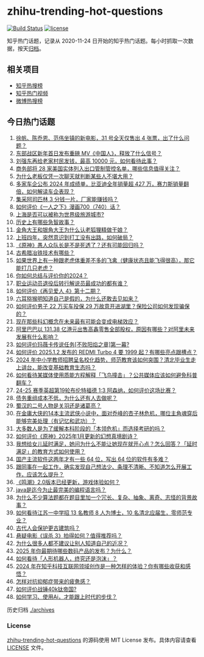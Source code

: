 # zhihu-trending-hot-questions

[![Build Status](https://github.com/justjavac/zhihu-trending-hot-questions/workflows/ci/badge.svg?branch=master)](https://github.com/justjavac/zhihu-trending-hot-questions/actions)
[![license](https://img.shields.io/github/license/justjavac/zhihu-trending-hot-questions)](https://github.com/justjavac/zhihu-trending-hot-questions/blob/master/LICENSE)

知乎热门话题，记录从 2020-11-24
日开始的知乎热门话题。每小时抓取一次数据，按天[归档](./archives)。

## 相关项目

- [知乎热搜榜](https://github.com/justjavac/zhihu-trending-top-search)
- [知乎热门视频](https://github.com/justjavac/zhihu-trending-hot-video)
- [微博热搜榜](https://github.com/justjavac/weibo-trending-hot-search)

## 今日热门话题

<!-- BEGIN -->
<!-- 最后更新时间 Fri Jan 03 2025 06:21:05 GMT+0800 (China Standard Time) -->

1. [徐帆、陈乔恩、范伟坐镇的新电影，31 号全天仅售出 4 张票，出了什么问题？](https://www.zhihu.com/question/8453050064)
1. [东部战区新年首日发布重磅 MV《中国人》，释放了什么信号？](https://www.zhihu.com/question/8426471438)
1. [刘强东再给老家村民发钱，最高 10000 元，如何看待此事？](https://www.zhihu.com/question/8528739933)
1. [商务部将 28 家美国实体列入出口管制管控名单，哪些信息值得关注？](https://www.zhihu.com/question/8525025716)
1. [为什么老板仅凭一次聊天就判断某些人不堪大用？](https://www.zhihu.com/question/8330712531)
1. [多家车企公布 2024 年成绩单，比亚迪全年销量超 427 万，赛力斯销量翻倍，如何解读车企表现？](https://www.zhihu.com/question/8447354235)
1. [集采阿司匹林 3 分钱一片，厂家能赚钱吗？](https://www.zhihu.com/question/8326123240)
1. [如何评价《一人之下》漫画700（740）话？](https://www.zhihu.com/question/8553759375)
1. [上海是否可以被称为世界级旅游城市?](https://www.zhihu.com/question/609863812)
1. [历史上有哪些急智故事？](https://www.zhihu.com/question/558869376)
1. [金角大王和银角大王为什么认老狐狸精做干娘？](https://www.zhihu.com/question/25669351)
1. [上班四年，突然意识到打工没有出路，如何破局？](https://www.zhihu.com/question/5194734346)
1. [《原神》愚人众队长是不是死透了？还有可能回归吗？](https://www.zhihu.com/question/8423540455)
1. [古希腊冶铁技术有哪些？](https://www.zhihu.com/question/578979300)
1. [如果世界上有一种跟老虎体重差不多的飞禽（健康状态且能飞得很高），那它能打几只老虎？](https://www.zhihu.com/question/8092046194)
1. [你如何总结与评价你的2024？](https://www.zhihu.com/question/838876881)
1. [职业运动员退役后转行解说员最成功的都有谁？](https://www.zhihu.com/question/8516683037)
1. [如何评价《再见爱人 4》第十二期？](https://www.zhihu.com/question/8511622302)
1. [六耳猕猴明知道自己是假的，为什么还敢去见如来？](https://www.zhihu.com/question/7722042462)
1. [如何评价男子 22 万买车投保 29 万故意开进湖里？保险公司如何发现骗保的？](https://www.zhihu.com/question/8008232690)
1. [现在那些科幻概念在未来最有可能会变成电梯效应？](https://www.zhihu.com/question/7932011777)
1. [阿里巴巴以 131.38 亿港元出售高鑫零售全部股权，原因有哪些？对阿里未来发展有什么影响？](https://www.zhihu.com/question/8446145714)
1. [如何评价玛薇卡传说任务[不败阳焰之章]第一幕?](https://www.zhihu.com/question/8493318238)
1. [如何评价 2025.1.2 发布的 REDMI Turbo 4 要 1999 起？有哪些亮点跟槽点？](https://www.zhihu.com/question/8512949356)
1. [2024 年中小学教师招聘呈名校化趋势，师范教育该如何突围？清北毕业生走上讲台，能改变基础教育生态吗？](https://www.zhihu.com/question/8496882841)
1. [如何看待某媒体使用质能方程解释「飞鸟撞击」？公共媒体应该如何避免科普翻车？](https://www.zhihu.com/question/8194398655)
1. [24-25 赛季英超第19轮布伦特福德 1:3 阿森纳，如何评价这场比赛？](https://www.zhihu.com/question/8469040939)
1. [债务重组成本不低，为什么还有人去做呢？](https://www.zhihu.com/question/8319900182)
1. [蜀汉的二号人物是关羽还是诸葛亮？](https://www.zhihu.com/question/52636296)
1. [在金庸大侠的14本主流武侠小说中，面对乔峰的杏子林危机，哪位主角魂穿后能够完美处理（有记忆和武功）？](https://www.zhihu.com/question/7857905655)
1. [大多数人是为了缓解本科阶段的「本领危机」而选择考研的吗？](https://www.zhihu.com/question/7109670855)
1. [如何评价《原神》2025年1月更新的幻想真境剧诗？](https://www.zhihu.com/question/8511355589)
1. [我想给女儿延时满足，她问为什么不能让她现在就开心点？怎么回答？「延时满足」的教育方式如何使用？](https://www.zhihu.com/question/5557776091)
1. [国产主流软件这两年才有一些 64 位，写出 64 位的软件有多难？](https://www.zhihu.com/question/7618448134)
1. [跟同事在一起工作，确实发现自己想法少、条理不清晰、不知道怎么开展工作，应该怎么提升？](https://www.zhihu.com/question/8070951470)
1. [《鸣潮》2.0版本已经更新，游戏体验如何？](https://www.zhihu.com/question/8509133818)
1. [java是迄今为止最完美的编程语言吗？](https://www.zhihu.com/question/7450442154)
1. [为什么不少算法题都在题目里加一个冗长、复杂、抽象、离奇、志怪的背景故事？](https://www.zhihu.com/question/7268755499)
1. [如何看待江苏一中学招 13 名教师 8 人为博士，10 名清北应届生，零师范专业？](https://www.zhihu.com/question/8424658118)
1. [古代人会保护更古建筑吗？](https://www.zhihu.com/question/652077554)
1. [悬疑电影《误杀 3》拍得如何？值得推荐吗？](https://www.zhihu.com/question/8269844740)
1. [为什么很多人都不建议让别人知道自己的近况？](https://www.zhihu.com/question/8097162608)
1. [2025 年你最期待哪些数码产品的发布？为什么？](https://www.zhihu.com/question/7373077116)
1. [如何看待「人形机器人，终究还是泡沫」？](https://www.zhihu.com/question/665575960)
1. [2024 年在知乎科技互联网领域创作是一种怎样的体验？你有哪些收获和感悟？](https://www.zhihu.com/question/8012698435)
1. [怎样对抗抑郁症带来的疲惫感？](https://www.zhihu.com/question/7688272188)
1. [如何评价战锤40k钛帝国?](https://www.zhihu.com/question/529813845)
1. [如何学习、使用Ai，才能跟上时代的步伐？](https://www.zhihu.com/question/7788862450)

<!-- END -->

历史归档 [./archives](./archives)

### License

[zhihu-trending-hot-questions](https://github.com/justjavac/zhihu-trending-hot-questions)
的源码使用 MIT License 发布。具体内容请查看 [LICENSE](./LICENSE) 文件。
